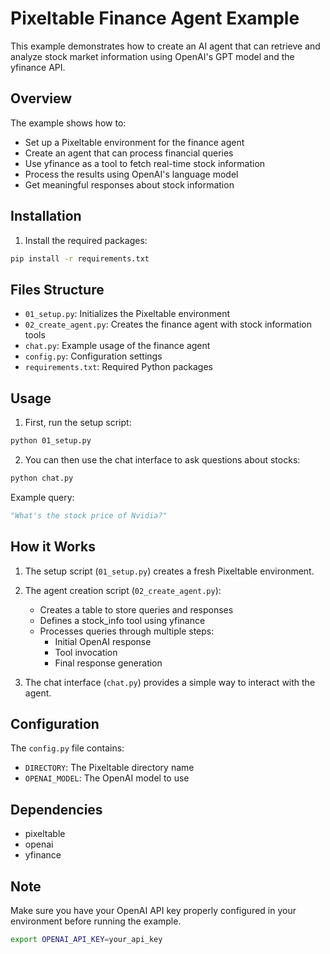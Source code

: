 # Pixeltable Finance Agent Example

This example demonstrates how to create an AI agent that can retrieve and analyze stock market information using OpenAI's GPT model and the yfinance API.

## Overview

The example shows how to:
- Set up a Pixeltable environment for the finance agent
- Create an agent that can process financial queries
- Use yfinance as a tool to fetch real-time stock information
- Process the results using OpenAI's language model
- Get meaningful responses about stock information

## Installation

1. Install the required packages:
```bash
pip install -r requirements.txt
```

## Files Structure

- `01_setup.py`: Initializes the Pixeltable environment
- `02_create_agent.py`: Creates the finance agent with stock information tools
- `chat.py`: Example usage of the finance agent
- `config.py`: Configuration settings
- `requirements.txt`: Required Python packages

## Usage

1. First, run the setup script:
```bash
python 01_setup.py
```

2. You can then use the chat interface to ask questions about stocks:
```bash
python chat.py
```

Example query:
```python
"What's the stock price of Nvidia?"
```

## How it Works

1. The setup script (`01_setup.py`) creates a fresh Pixeltable environment.

2. The agent creation script (`02_create_agent.py`):
   - Creates a table to store queries and responses
   - Defines a stock_info tool using yfinance
   - Processes queries through multiple steps:
     - Initial OpenAI response
     - Tool invocation
     - Final response generation

3. The chat interface (`chat.py`) provides a simple way to interact with the agent.

## Configuration

The `config.py` file contains:
- `DIRECTORY`: The Pixeltable directory name
- `OPENAI_MODEL`: The OpenAI model to use

## Dependencies

- pixeltable
- openai
- yfinance

## Note

Make sure you have your OpenAI API key properly configured in your environment before running the example. 

```bash
export OPENAI_API_KEY=your_api_key
```

